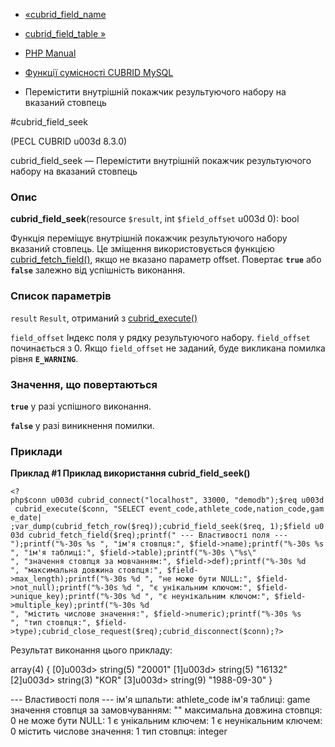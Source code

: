- [«cubrid_field_name](function.cubrid-field-name.md)
- [cubrid_field_table »](function.cubrid-field-table.md)

- [PHP Manual](index.md)
- [Функції сумісності CUBRID MySQL](cubridmysql.cubrid.md)
- Перемістити внутрішній покажчик результуючого набору на вказаний
стовпець

#cubrid_field_seek

(PECL CUBRID u003d 8.3.0)

cubrid_field_seek — Перемістити внутрішній покажчик результуючого
набору на вказаний стовпець

### Опис

**cubrid_field_seek**(resource `$result`, int `$field_offset` u003d 0): bool

Функція переміщує внутрішній покажчик результуючого набору
вказаний стовпець. Це зміщення використовується функцією
[cubrid_fetch_field()](function.cubrid-fetch-field.md), якщо не вказано
параметр offset. Повертає **`true`** або **`false`** залежно від
успішність виконання.

### Список параметрів

`result`
`Result`, отриманий з [cubrid_execute()](function.cubrid-execute.md)

`field_offset`
Індекс поля у рядку результуючого набору. `field_offset` починається
з 0. Якщо `field_offset` не заданий, буде викликана помилка рівня
**`E_WARNING`**.

### Значення, що повертаються

**`true`** у разі успішного виконання.

**`false`** у разі виникнення помилки.

### Приклади

**Приклад #1 Приклад використання **cubrid_field_seek()****

`<?php$conn u003d cubrid_connect("localhost", 33000, "demodb");$req u003d cubrid_execute($conn, "SELECT event_code,athlete_code,nation_code,game_date| ;var_dump(cubrid_fetch_row($req));cubrid_field_seek($req, 1);$field u003d cubrid_fetch_field($req);printf("
--- Властивості поля ---
");printf("%-30s %s
", "ім'я стовпця:", $field->name);printf("%-30s %s
", "ім'я таблиці:", $field->table);printf("%-30s \"%s\"
", "значення стовпця за мовчанням:", $field->def);printf("%-30s %d
", "максимальна довжина стовпця:", $field->max_length);printf("%-30s %d
", "не може бути NULL:", $field->not_null);printf("%-30s %d
", "є унікальним ключом:", $field->unique_key);printf("%-30s %d
", "є неунікальним ключом:", $field->multiple_key);printf("%-30s %d
", "містить числове значення:", $field->numeric);printf("%-30s %s
", "тип стовпця:", $field->type);cubrid_close_request($req);cubrid_disconnect($conn);?> `

Результат виконання цього прикладу:

array(4) {
[0]u003d>
string(5) "20001"
[1]u003d>
string(5) "16132"
[2]u003d>
string(3) "KOR"
[3]u003d>
string(9) "1988-09-30"
}

--- Властивості поля ---
ім'я шпальти: athlete_code
ім'я таблиці: game
значення стовпця за замовчуванням: ""
максимальна довжина стовпця: 0
не може бути NULL: 1
є унікальним ключем: 1
є неунікальним ключем: 0
містить числове значення: 1
тип стовпця: integer
